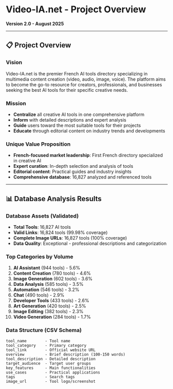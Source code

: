 # Video-IA.net - Project Overview
**Version 2.0 - August 2025**

---

## 📋 Project Overview

### Vision
Video-IA.net is the premier French AI tools directory specializing in multimedia content creation (video, audio, image, voice). The platform aims to become the go-to resource for creators, professionals, and businesses seeking the best AI tools for their specific creative needs.

### Mission
- **Centralize** all creative AI tools in one comprehensive platform
- **Inform** with detailed descriptions and expert analysis
- **Guide** users toward the most suitable tools for their projects
- **Educate** through editorial content on industry trends and developments

### Unique Value Proposition
- **French-focused market leadership**: First French directory specialized in creative AI
- **Expert curation**: In-depth selection and analysis of tools
- **Editorial content**: Practical guides and industry insights
- **Comprehensive database**: 16,827 analyzed and referenced tools

---

## 📊 Database Analysis Results

### Database Assets (Validated)
- **Total Tools**: 16,827 AI tools
- **Valid Links**: 16,824 tools (99.98% coverage)
- **Complete Image URLs**: 16,827 tools (100% coverage)
- **Data Quality**: Exceptional - professional descriptions and categorization

### Top Categories by Volume
1. **AI Assistant** (944 tools) - 5.6%
2. **Content Creation** (780 tools) - 4.6%
3. **Image Generation** (602 tools) - 3.6%
4. **Data Analysis** (585 tools) - 3.5%
5. **Automation** (546 tools) - 3.2%
6. **Chat** (490 tools) - 2.9%
7. **Developer Tools** (433 tools) - 2.6%
8. **Art Generation** (420 tools) - 2.5%
9. **Image Editing** (382 tools) - 2.3%
10. **Video Generation** (284 tools) - 1.7%

### Data Structure (CSV Schema)
```
tool_name        - Tool name
tool_category    - Primary category
tool_link        - Official website URL
overview         - Brief description (100-150 words)
tool_description - Detailed description
target_audience  - Target user groups
key_features     - Main functionalities
use_cases        - Practical applications
tags             - Search tags
image_url        - Tool logo/screenshot
```